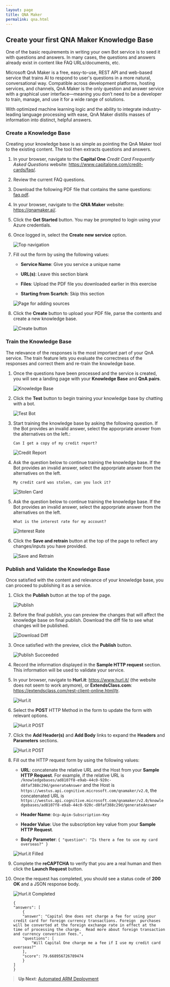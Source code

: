 ```yaml
---
layout: page
title: QNA Maker
permalink: qna.html
---
```


## Create your first QNA Maker Knowledge Base

One of the basic requirements in writing your own Bot service is to seed it with questions and answers. In many cases, the questions and answers already exist in content like FAQ URLs/documents, etc.

Microsoft QnA Maker is a free, easy-to-use, REST API and web-based service that trains AI to respond to user's questions in a more natural, conversational way. Compatible across development platforms, hosting services, and channels, QnA Maker is the only question and answer service with a graphical user interface—meaning you don’t need to be a developer to train, manage, and use it for a wide range of solutions.

With optimized machine learning logic and the ability to integrate industry-leading language processing with ease, QnA Maker distills masses of information into distinct, helpful answers.

### Create a Knowledge Base

Creating your knowledge base is as simple as pointing the QnA Maker tool to the existing content. The tool then extracts questions and answers.

1. In your browser, navigate to the **Capital One** *Credit Card Frequently Asked Questions* website: <https://www.capitalone.com/credit-cards/faq/>.

1. Review the current FAQ questions.

1. Download the following PDF file that contains the same questions: [faq.pdf](./assets/faq-capitalone_credit.pdf).

1. In your browser, navigate to the **QNA Maker** website: <https://qnamaker.ai/>.

1. Click the **Get Started** button. You may be prompted to login using your Azure credentials.

1. Once logged in, select the **Create new service** option.

    ![Top navigation](./media/mykbservice.png)

2. Fill out the form by using the following values:

    - **Service Name**: Give you service a unique name

    - **URL(s)**: Leave this section blank

    - **Files**: Upload the PDF file you downloaded earlier in this exercise

    - **Starting from Scartch**: Skip this section

    ![Page for adding sources](./media/createkbservice.png)

3. Click the **Create** button to upload your PDF file, parse the contents and create a new knowledge base.

    ![Create button](./media/createkbservice2.png)

### Train the Knowledge Base

The relevance of the responses is the most important part of your QnA service. The train feature lets you evaluate the correctness of the responses and correct them and re-train the knowledge base.

1. Once the questions have been processed and the service is created, you will see a landing page with your **Knowledge Base** and **QnA pairs**.

    ![Knowledge Base](./media/qnapairs.png)

1. Click the **Test** button to begin training your knowledge base by chatting with a bot.

    ![Test Bot](./media/testbotstart.png)


1. Start training the knowledge base by asking the following question. If the Bot provides an invalid answer, select the apporpriate answer from the alternatives on the left.:

    ```
    Can I get a copy of my credit report?
    ```

    ![Credit Report](./media/testbot-creditreport.png)

1. Ask the question below to continue training the knowledge base. If the Bot provides an invalid answer, select the apporpriate answer from the alternatives on the left.

    ```
    My credit card was stolen, can you lock it?
    ```

    ![Stolen Card](./media/testbot-stolencard.png)

1. Ask the question below to continue training the knowledge base. If the Bot provides an invalid answer, select the apporpriate answer from the alternatives on the left.

    ```
    What is the interest rate for my account?
    ```

    ![Interest Rate](./media/testbot-interestrate.png)

1. Click the **Save and retrain** button at the top of the page to reflect any changes/inputs you have provided.

    ![Save and Retrain](./media/kbsaveretrain.png)

### Publish and Validate the Knowledge Base

Once satisfied with the content and relevance of your knowledge base, you can proceed to publishing it as a service.


1. Click the **Publish** button at the top of the page.

    ![Publish](./media/kbpublish.png)

1. Before the final publish, you can preview the changes that will affect the knowledge base on final publish. Download the diff file to see what changes will be published.

    ![Download Diff](./media/kbdownloaddiff.png)

1. Once satisfied with the preview, click the **Publish** button.

    ![Publish Succeeded](./media/kbsuccess.png)

1. Record the information displayed in the **Sample HTTP request** section. This information will be used to validate your service.

1. In your browser, navigate to **Hurl.it**: <https://www.hurl.it/> (the website does not seem to work anymore), or **ExtendsClass.com**: <https://extendsclass.com/rest-client-online.html(tr>.

    ![Hurl.it](./media/hurlit.png)

1. Select the **POST** HTTP Method in the form to update the form with relevant options.

    ![Hurl.it POST](./media/hurlit-post.png)

1. Click the **Add Header(s)** and **Add Body** links to expand the **Headers** and **Parameters** sections.

    ![Hurl.it POST](./media/hurlit-expanded.png)

1. Fill out the HTTP request form by using the following values:
    
    - **URL**: concatenate the relative URL and the Host from your **Sample HTTP Request**. For example, if the relative URL is ``/knowledgebases/ad8107f8-e9ab-44c0-920c-d8faf388c29d/generateAnswer`` and the Host is ``https://westus.api.cognitive.microsoft.com/qnamaker/v2.0``, the concatenated URL is ``https://westus.api.cognitive.microsoft.com/qnamaker/v2.0/knowledgebases/ad8107f8-e9ab-44c0-920c-d8faf388c29d/generateAnswer``

    - **Header Name**: ``Ocp-Apim-Subscription-Key``

    - **Header Value**: Use the subscription key value from your **Sample HTTP Request**.

    - **Body Parameter**: ``{ "question": "Is there a fee to use my card overseas?" }``

    ![Hurl.it Filled](./media/hurlit-filled.png)

1. Complete the **reCAPTCHA** to verify that you are a real human and then click the **Launch Request** button.

1. Once the request has completed, you should see a status code of **200 OK** and a JSON response body.

    ![Hurl.it Completed](./media/hurlit-completed.png)

    ```
    {
    "answers": [
        {
        "answer": "Capital One does not charge a fee for using your credit card for foreign currency transactions. Foreign  purchases will be converted at the foreign exchange rate in effect at the time of processing the charge.  Read more about foreign transaction and currency conversion fees.",
        "questions": [
            "Will Capital One charge me a fee if I use my credit card overseas?"
        ],
        "score": 79.668956726789474
        }
    ]
    }
    ```

> **Up Next**: [Automated ARM Deployment](arm.html)
